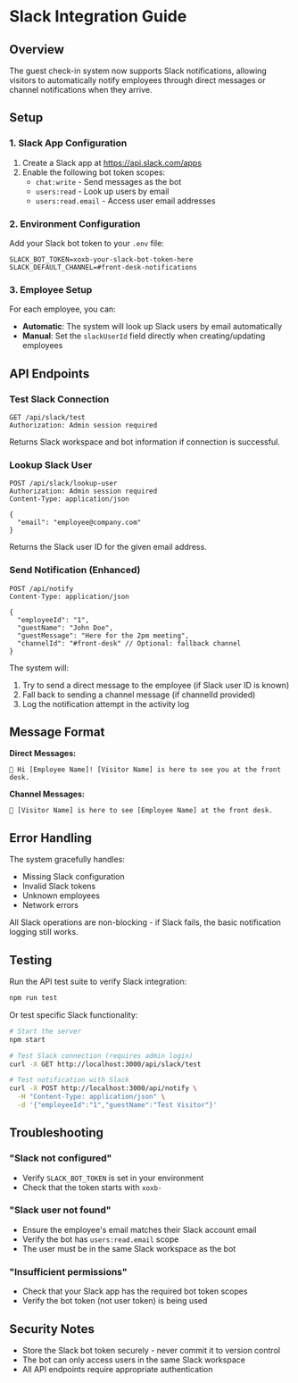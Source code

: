 # Slack Integration Guide

## Overview

The guest check-in system now supports Slack notifications, allowing visitors to automatically notify employees through direct messages or channel notifications when they arrive.

## Setup

### 1. Slack App Configuration

1. Create a Slack app at https://api.slack.com/apps
2. Enable the following bot token scopes:
   - `chat:write` - Send messages as the bot
   - `users:read` - Look up users by email
   - `users:read.email` - Access user email addresses

### 2. Environment Configuration

Add your Slack bot token to your `.env` file:

```env
SLACK_BOT_TOKEN=xoxb-your-slack-bot-token-here
SLACK_DEFAULT_CHANNEL=#front-desk-notifications
```

### 3. Employee Setup

For each employee, you can:
- **Automatic**: The system will look up Slack users by email automatically
- **Manual**: Set the `slackUserId` field directly when creating/updating employees

## API Endpoints

### Test Slack Connection
```http
GET /api/slack/test
Authorization: Admin session required
```

Returns Slack workspace and bot information if connection is successful.

### Lookup Slack User
```http
POST /api/slack/lookup-user
Authorization: Admin session required
Content-Type: application/json

{
  "email": "employee@company.com"
}
```

Returns the Slack user ID for the given email address.

### Send Notification (Enhanced)
```http
POST /api/notify
Content-Type: application/json

{
  "employeeId": "1",
  "guestName": "John Doe", 
  "guestMessage": "Here for the 2pm meeting",
  "channelId": "#front-desk" // Optional: fallback channel
}
```

The system will:
1. Try to send a direct message to the employee (if Slack user ID is known)
2. Fall back to sending a channel message (if channelId provided)
3. Log the notification attempt in the activity log

## Message Format

**Direct Messages:**
```
👋 Hi [Employee Name]! [Visitor Name] is here to see you at the front desk.
```

**Channel Messages:**
```  
👋 [Visitor Name] is here to see [Employee Name] at the front desk.
```

## Error Handling

The system gracefully handles:
- Missing Slack configuration
- Invalid Slack tokens
- Unknown employees
- Network errors

All Slack operations are non-blocking - if Slack fails, the basic notification logging still works.

## Testing

Run the API test suite to verify Slack integration:

```bash
npm run test
```

Or test specific Slack functionality:

```bash
# Start the server
npm start

# Test Slack connection (requires admin login)
curl -X GET http://localhost:3000/api/slack/test

# Test notification with Slack
curl -X POST http://localhost:3000/api/notify \
  -H "Content-Type: application/json" \
  -d '{"employeeId":"1","guestName":"Test Visitor"}'
```

## Troubleshooting

### "Slack not configured" 
- Verify `SLACK_BOT_TOKEN` is set in your environment
- Check that the token starts with `xoxb-`

### "Slack user not found"
- Ensure the employee's email matches their Slack account email
- Verify the bot has `users:read.email` scope
- The user must be in the same Slack workspace as the bot

### "Insufficient permissions"
- Check that your Slack app has the required bot token scopes
- Verify the bot token (not user token) is being used

## Security Notes

- Store the Slack bot token securely - never commit it to version control
- The bot can only access users in the same Slack workspace
- All API endpoints require appropriate authentication
